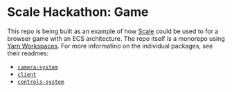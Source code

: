 # Scale Hackathon: Game

This repo is being built as an example of how [Scale](https://scale.sh) could be used to for a browser game with an ECS architecture. The repo itself is a monorepo using [Yarn Workspaces](https://yarnpkg.com/features/workspaces). For more informatino on the individual packages, see their readmes:

* [`camera-system`](/packages/camera-system/README.md)
* [`client`](/packages/client/README.md)
* [`controls-system`](/packages/controls-system/README.md)
